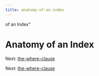 ```yaml
---
title: anatomy-of-an-index
---
```


of an Index"

# Anatomy of an Index

Next: [the-where-clause](the-where-clause.md)

Next: [the-where-clause](the-where-clause.md)
